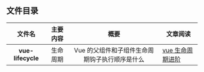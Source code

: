 ## 文件目录

|      文件名       | 主要内容 |                      概要                      | 文章阅读                                                     |
| :---------------: | :------: | :--------------------------------------------: | ------------------------------------------------------------ |
| **vue-lifecycle** | 生命周期 | Vue 的父组件和子组件生命周期钩子执行顺序是什么 | [vue 生命周期进阶](https://github.com/yayxs/vue-notes/tree/master/vue-lifecycle) |


